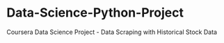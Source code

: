 # Data-Science-Python-Project
Coursera Data Science Project - Data Scraping with Historical Stock Data
